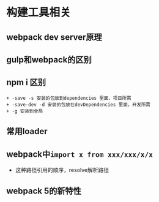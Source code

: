 # 构建工具相关

## webpack dev server原理

## gulp和webpack的区别

## npm i 区别

    + -save -s 安装的包放到dependencies 里面，项目所需
    + -save-dev -d 安装的包放在devDependencies 里面，开发所需
    + -g 安装到全局

## 常用loader

## webpack中```import x from xxx/xxx/x/x```

* 这种路径引用的顺序，resolve解析路径

## webpack 5的新特性
